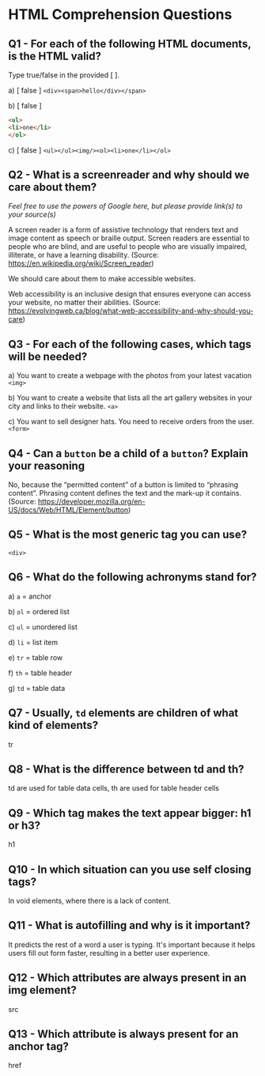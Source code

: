 # HTML Comprehension Questions

## Q1 - For each of the following HTML documents, is the HTML valid?

Type true/false in the provided [ ].

a) [ false ] `<div><span>hello</div></span>`

b) [ false ]

```html
<ul>
<li>one</li>
</ol>
```

c) [ false ] `<ul></ul><img/><ol><li>one</li></ol>`

## Q2 - What is a screenreader and why should we care about them?

_Feel free to use the powers of Google here, but please provide link(s) to your source(s)_

A screen reader is a form of assistive technology that renders text and image content as speech or braille output. Screen readers are essential to people who are blind, and are useful to people who are visually impaired, illiterate, or have a learning disability. (Source: https://en.wikipedia.org/wiki/Screen_reader)

We should care about them to make accessible websites.

Web accessibility is an inclusive design that ensures everyone can access your website, no matter their abilities. (Source: https://evolvingweb.ca/blog/what-web-accessibility-and-why-should-you-care)

## Q3 - For each of the following cases, which tags will be needed?

a) You want to create a webpage with the photos from your latest vacation
`<img>`

b) You want to create a website that lists all the art gallery websites in your city and links to their website.
`<a>`

c) You want to sell designer hats. You need to receive orders from the user.
`<form>`

## Q4 - Can a `button` be a child of a `button`? Explain your reasoning

No, because the “permitted content” of a button is limited to “phrasing content”. Phrasing content defines the text and the mark-up it contains. (Source: https://developer.mozilla.org/en-US/docs/Web/HTML/Element/button)

## Q5 - What is the most generic tag you can use?
`<div>`

## Q6 - What do the following achronyms stand for?

a) `a` = anchor

b) `ol` = ordered list

c) `ul` = unordered list

d) `li` = list item

e) `tr` = table row

f) `th` = table header

g) `td` = table data

## Q7 - Usually, `td` elements are children of what kind of elements?
tr

## Q8 - What is the difference between td and th?
td are used for table data cells, th are used for table header cells

## Q9 - Which tag makes the text appear bigger: h1 or h3?
h1

## Q10 - In which situation can you use self closing tags?
In void elements, where there is a lack of content.

## Q11 - What is autofilling and why is it important?
It predicts the rest of a word a user is typing. It's important because it helps users fill out form faster, resulting in a better user experience.

## Q12 - Which attributes are always present in an img element?
src

## Q13 - Which attribute is always present for an anchor tag?
href
